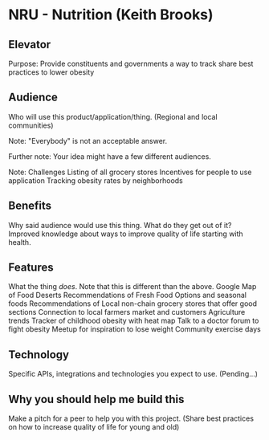 # NRU - Nutrition (Keith Brooks)

## Elevator

Purpose: Provide constituents and governments a way to track share best practices to lower obesity

## Audience

Who will use this product/application/thing. (Regional and local communities)

Note: "Everybody" is not an acceptable answer.

Further note: Your idea might have a few different audiences.

Note: Challenges
Listing of all grocery stores
Incentives for people to use application
Tracking obesity rates by neighborhoods

## Benefits

Why said audience would use this thing. What do they get out of it?
Improved knowledge about ways to improve quality of life starting with health.

## Features

What the thing _does_. Note that this is different than the above.
Google Map of Food Deserts
Recommendations of Fresh Food Options and seasonal foods
Recommendations of Local non-chain grocery stores that offer good sections
Connection to local farmers market and customers
Agriculture trends
Tracker of childhood obesity with heat map
Talk to a doctor forum to fight obesity
Meetup for inspiration to lose weight
Community exercise days

## Technology

Specific APIs, integrations and technologies you expect to use. (Pending...)

## Why you should help me build this

Make a pitch for a peer to help you with this project. (Share best practices on how to increase quality of life for young and old)
